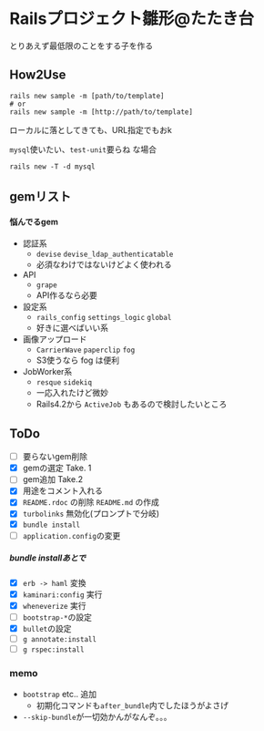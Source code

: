 # Railsプロジェクト雛形@たたき台

とりあえず最低限のことをする子を作る

## How2Use

```
rails new sample -m [path/to/template]
# or
rails new sample -m [http://path/to/template]
```

ローカルに落としてきても、URL指定でもおk

`mysql`使いたい、`test-unit`要らね な場合

    rails new -T -d mysql

## gemリスト

#### 悩んでるgem

* 認証系
  * `devise` `devise_ldap_authenticatable`
  * 必須なわけではないけどよく使われる
* API
  * `grape`
  * API作るなら必要
* 設定系
  * `rails_config` `settings_logic` `global`
  * 好きに選べばいい系
* 画像アップロード
  * `CarrierWave` `paperclip` `fog`
  * S3使うなら fog は便利
* JobWorker系
  * `resque` `sidekiq`
  * 一応入れたけど微妙
  * Rails4.2から `ActiveJob` もあるので検討したいところ

## ToDo

- [ ] 要らないgem削除
- [x] gemの選定 Take. 1
- [ ] gem追加 Take.2
- [x] 用途をコメント入れる
- [x] `README.rdoc` の削除 `README.md` の作成
- [x] `turbolinks` 無効化(プロンプトで分岐)
- [x] `bundle install`
- [ ] `application.config`の変更

##### bundle installあとで

- [x] `erb -> haml` 変換
- [x] `kaminari:config` 実行
- [x] `wheneverize` 実行
- [ ] `bootstrap-*`の設定
- [x] `bullet`の設定
- [ ] `g annotate:install`
- [ ] `g rspec:install`

### memo

* `bootstrap` etc.. 追加
    * 初期化コマンドも`after_bundle`内でしたほうがよさげ
* `--skip-bundle`が一切効かんがなんぞ。。。
